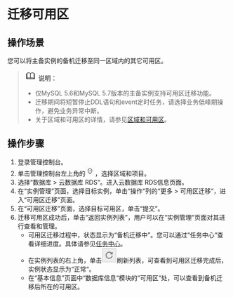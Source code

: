 # 迁移可用区<a name="rds_05_0060"></a>

## 操作场景<a name="section11160182171227"></a>

您可以将主备实例的备机迁移至同一区域内的其它可用区。

>![](public_sys-resources/icon-note.gif) **说明：**   
>-   仅MySQL 5.6和MySQL 5.7版本的主备实例支持可用区迁移功能。  
>-   迁移期间将短暂停止DDL语句和event定时任务，请选择业务低峰期操作，避免业务异常中断。  
>-   关于区域和可用区的详情，请参见[区域和可用区](https://support.huaweicloud.com/productdesc-rds/rds_01_0015.html)。  

## 操作步骤<a name="section2366163112409"></a>

1.  登录管理控制台。
2.  单击管理控制台左上角的![](figures/Region灰色图标.png)，选择区域和项目。
3.  选择“数据库  \>  云数据库 RDS“。进入云数据库 RDS信息页面。
4.  在“实例管理”页面，选择目标实例，单击“操作“列的“更多  \>  可用区迁移“，进入“可用区迁移”页面。
5.  在“可用区迁移”页面，选择目标可用区，单击“提交”。
6.  迁移可用区成功后，单击“返回实例列表”，用户可以在“实例管理“页面对其进行查看和管理。
    -   可用区迁移过程中，状态显示为“备机迁移中”。您可以通过“任务中心“查看详细进度。具体请参见[任务中心](zh-cn_topic_0192954164.md)。
    -   在实例列表的右上角，单击![](figures/refresh-6.png)刷新列表，可查看到可用区迁移完成后，实例状态显示为“正常“。
    -   在“基本信息”页面中“数据库信息“模块的“可用区“处，可以查看到备机迁移后所在的可用区。


